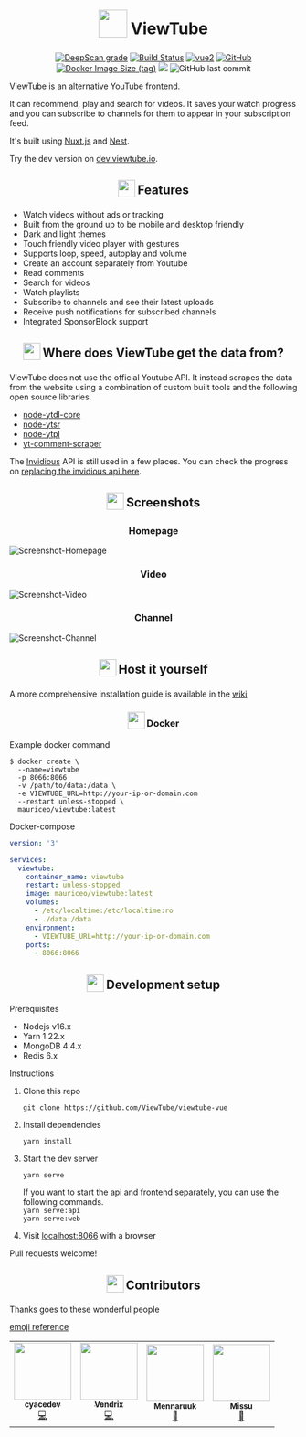 <h1 align="center">
<sub>
<img  src="https://raw.githubusercontent.com/ViewTube/viewtube-vue/stable/.github/images/logo.png"
      height="50"
      width="50">
</sub>
ViewTube
</h1>

<p align="center"><a href="https://deepscan.io/dashboard#view=project&amp;tid=11097&amp;pid=14017&amp;bid=262917"><img src="https://deepscan.io/api/teams/11097/projects/14017/branches/262917/badge/grade.svg" alt="DeepScan grade"></a>
<a href="https://drone.oeger.li/ViewTube/viewtube-vue"><img src="https://drone.oeger.li/api/badges/ViewTube/viewtube-vue/status.svg" alt="Build Status"></a>
<a href="https://vuejs.org/"><img src="https://img.shields.io/badge/vue-2.x-brightgreen.svg" alt="vue2"></a>
<a href="https://github.com/ViewTube/viewtube-vue/blob/stable/LICENSE"><img src="https://img.shields.io/github/license/mauriceoegerli/viewtube-vue" alt="GitHub"></a>
<a href="https://hub.docker.com/r/mauriceo/viewtube"><img src="https://img.shields.io/docker/image-size/mauriceo/viewtube/latest?label=docker%20image" alt="Docker Image Size (tag)"></a>
<a href="https://app.fossa.com/projects/git%2Bgithub.com%2FViewTube%2Fviewtube-vue?ref=badge_shield" alt="FOSSA Status"><img src="https://app.fossa.com/api/projects/git%2Bgithub.com%2FViewTube%2Fviewtube-vue.svg?type=shield"/></a>
<img src="https://img.shields.io/github/last-commit/viewtube/viewtube-vue" alt="GitHub last commit"></p>

ViewTube is an alternative YouTube frontend.

It can recommend, play and search for videos. It saves your watch progress and you can subscribe to channels for them to appear in your subscription feed.

It's built using [Nuxt.js](https://nuxtjs.org/) and [Nest](https://nestjs.com/).

Try the dev version on [dev.viewtube.io](https://dev.viewtube.io).

<h2 align="center">
<sub>
<img  src=".github/icons/star.svg"
      height="30"
      width="30">
</sub>
Features
</h2>

- Watch videos without ads or tracking
- Built from the ground up to be mobile and desktop friendly
- Dark and light themes
- Touch friendly video player with gestures
- Supports loop, speed, autoplay and volume
- Create an account separately from Youtube
- Read comments
- Search for videos
- Watch playlists
- Subscribe to channels and see their latest uploads
- Receive push notifications for subscribed channels
- Integrated SponsorBlock support

<h2 align="center">
<sub>
<img  src=".github/icons/question.svg"
      height="30"
      width="30">
</sub>
Where does ViewTube get the data from?
</h2>

ViewTube does not use the official Youtube API. It instead scrapes the data from the website using a combination of custom built tools and the following open source libraries.

- [node-ytdl-core](https://github.com/fent/node-ytdl-core)
- [node-ytsr](https://github.com/TimeForANinja/node-ytsr)
- [node-ytpl](https://github.com/TimeForANinja/node-ytpl)
- [yt-comment-scraper ](https://github.com/FreeTubeApp/yt-comment-scraper)

The [Invidious](https://github.com/iv-org/invidious) API is still used in a few places.
You can check the progress on [replacing the invidious api here](https://github.com/ViewTube/viewtube-vue/wiki/Invidious-API-migration).

<h2 align="center">
<sub>
<img  src=".github/icons/screenshot.svg"
      height="30"
      width="30">
</sub>
Screenshots
</h2>

<h3 align="center">
Homepage
</h3>

![Screenshot-Homepage](https://i.ibb.co/Gk5tKQ7/lxt1y0mk.jpg)

<h3 align="center">
Video
</h3>

![Screenshot-Video](https://i.ibb.co/RTL2v3f/g2ejf7wf.jpg)

<h3 align="center">
Channel
</h3>

![Screenshot-Channel](https://i.ibb.co/h9mf1yd/6j45ao5r.jpg)

<h2 align="center">
<sub>
<img  src=".github/icons/home.svg"
      height="30"
      width="30">
</sub>
Host it yourself
</h2>

A more comprehensive installation guide is available in the [wiki](https://github.com/ViewTube/viewtube-vue/wiki/Installation)

<h3 align="center">
<sub>
<img  src=".github/icons/docker.svg"
      height="30"
      width="30">
</sub>
Docker
</h3>

Example docker command

```docker
$ docker create \
  --name=viewtube
  -p 8066:8066
  -v /path/to/data:/data \
  -e VIEWTUBE_URL=http://your-ip-or-domain.com
  --restart unless-stopped \
  mauriceo/viewtube:latest
```

Docker-compose

```yml
version: '3'

services:
  viewtube:
    container_name: viewtube
    restart: unless-stopped
    image: mauriceo/viewtube:latest
    volumes:
      - /etc/localtime:/etc/localtime:ro
      - ./data:/data
    environment:
      - VIEWTUBE_URL=http://your-ip-or-domain.com
    ports:
      - 8066:8066
```

<h2 align="center">
<sub>
<img  src=".github/icons/dev.svg"
      height="30"
      width="30">
</sub>
Development setup
</h2>

Prerequisites

- Nodejs v16.x
- Yarn 1.22.x
- MongoDB 4.4.x
- Redis 6.x

Instructions

1. Clone this repo

   `git clone https://github.com/ViewTube/viewtube-vue`

2. Install dependencies

   `yarn install`

3. Start the dev server

   `yarn serve`  

   If you want to start the api and frontend separately, you can use the following commands.  
   `yarn serve:api`  
   `yarn serve:web`

4. Visit [localhost:8066](http://localhost:8066) with a browser

Pull requests welcome!

<h2 align="center">
<sub>
<img  src=".github/icons/people.svg"
      height="30"
      width="30">
</sub>
Contributors
</h2>

Thanks goes to these wonderful people

[emoji reference](https://allcontributors.org/docs/en/emoji-key)

<!-- ALL-CONTRIBUTORS-LIST:START - Do not remove or modify this section -->
<!-- prettier-ignore-start -->
<!-- markdownlint-disable -->
<table>
  <tr>
    <td align="center"><a href="https://github.com/cyacedev"><img src="https://avatars0.githubusercontent.com/u/46712905?v=4?s=100" width="100px;" alt=""/><br /><sub><b>cyacedev</b></sub></a><br /><a href="https://github.com/ViewTube/viewtube-vue/commits?author=cyacedev" title="Code">💻</a></td>
    <td align="center"><a href="https://github.com/ckVendrix"><img src="https://avatars2.githubusercontent.com/u/51775140?v=4?s=100" width="100px;" alt=""/><br /><sub><b>Vendrix</b></sub></a><br /><a href="https://github.com/ViewTube/viewtube-vue/commits?author=ckVendrix" title="Code">💻</a></td>
    <td align="center"><a href="https://github.com/Mennaruuk"><img src="https://avatars.githubusercontent.com/u/52135169?v=4?s=100" width="100px;" alt=""/><br /><sub><b>Mennaruuk</b></sub></a><br /><a href="https://github.com/ViewTube/viewtube-vue/commits?author=Mennaruuk" title="Documentation">📖</a></td>
    <td align="center"><a href="https://github.com/mizzunet"><img src="https://avatars.githubusercontent.com/u/10193999?v=4?s=100" width="100px;" alt=""/><br /><sub><b>Missu</b></sub></a><br /><a href="https://github.com/ViewTube/viewtube-vue/commits?author=mizzunet" title="Documentation">📖</a></td>
  </tr>
</table>

<!-- markdownlint-restore -->
<!-- prettier-ignore-end -->

<!-- ALL-CONTRIBUTORS-LIST:END -->
